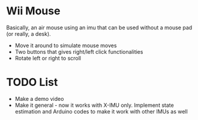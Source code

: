 Wii Mouse
============

Basically, an air mouse using an imu that can be used without a mouse pad (or really, a desk).

* Move it around to simulate mouse moves
* Two buttons that gives right/left click functionalities
* Rotate left or right to scroll


TODO List
============

* Make a demo video
* Make it general - now it works with X-IMU only. Implement state estimation and Arduino codes to make it work with other IMUs as well
